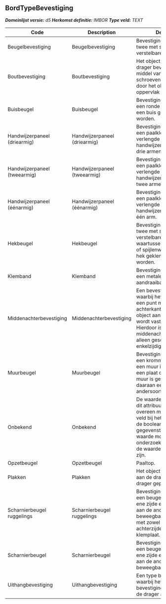 ﻿## BordTypeBevestiging

*__Domeinlijst versie:__ d5*
*__Herkomst definitie:__ IMBOR*
*__Type veld:__ TEXT*

|__Code__ |__Description__ |__Definitie__	|
|	---	|	---	|   ---	| 
| Beugelbevestiging | Beugelbevestiging | Bevestiging op basis van twee met schroeven verstelbare platen. |
| Boutbevestiging | Boutbevestiging | Het object is aan een drager bevestigd door middel van het schroeven van bouten door het object in het oppervlak van de drager. |
| Buisbeugel | Buisbeugel | Bevestiging op basis van een ronde ring die om een buis geklemd kan worden. |
| Handwijzerpaneel (driearmig) | Handwijzerpaneel (driearmig) | Bevestiging op basis van een paalklem in het verlengde van een handwijzerpaneel met drie armen. |
| Handwijzerpaneel (tweearmig) | Handwijzerpaneel (tweearmig) | Bevestiging op basis van een paalklem in het verlengde van een handwijzerpaneel met twee armen. |
| Handwijzerpaneel (éénarmig) | Handwijzerpaneel (éénarmig) | Bevestiging op basis van een paalklem in het verlengde van een handwijzerpaneel met één arm. |
| Hekbeugel | Hekbeugel | Bevestiging op basis van twee met schroeven verstelbare klemplaten, waartussen het raster- of spijlenwerk van een hek geklemd kan worden. |
| Klemband | Klemband | Bevestiging op basis van een metalen aandraaibare ring. |
| Middenachterbevestiging | Middenachterbevestiging | Een bevestingsmethode waarbij het object vanaf een punt midden op de achterkant van het object aan de drager wordt vastgemaakt. Hierdoor is de middenachterbevestiging alleen geschikt voor enkelzijdige montage. |
| Muurbeugel | Muurbeugel | Bevestiging op basis van een kromming die aan een muur is bevestigd of een plaat die aan een muur is geschroefd met daaraan een haak of een andersoortig uitsteeksel. |
| Onbekend | Onbekend | De waarde onbekend bij dit attribuut komt overeen met een leeg veld bij het gebruik van de boolean als gegevenstype. Bij deze waarde moet nader onderzoek uitwijzen of de waarde ja of nee moet zijn. |
| Opzetbeugel | Opzetbeugel | Paaltop. |
| Plakken | Plakken | Het object is bevestigd aan de drager door op de drager geplakt te zijn. |
| Scharnierbeugel ruggelings | Scharnierbeugel ruggelings | Bevestiging op basis van een beugel met aan de ene zijde een schroef en aan de andere zijde een beweegbare verbinding, met zowel aan voor als achterzijde een klemplaat. |
| Scharnierbeugel | Scharnierbeugel | Bevestiging op basis van een beugel met aan de ene zijde een schroef en aan de andere zijde een beweegbare verbinding. |
| Uithangbevestiging | Uithangbevestiging | Een type bevestiging waarbij het bevestigingsmiddel van de drager af hangt. |
